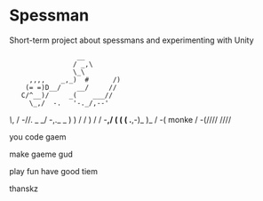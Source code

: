 # Spessman
Short-term project about spessmans and experimenting with Unity

                     __
                    / _,\
                    \_\
         ,,,,    _,_)  #      /)
        (= =)D__/    __/     //
       C/^__)/     _(    ___//
         \_,/  -.   '-._/,--'
   _\\_,  /           -//.
    \_ \_/  -,._ _     ) )
      \/    /    )    / /
      \-__,/    (    ( (
                 \.__,-)\_
                  )\_ / -(
       monke     / -(////
                ////
                
you 
code gaem

make gaeme gud

play fun have good tiem

thanskz
